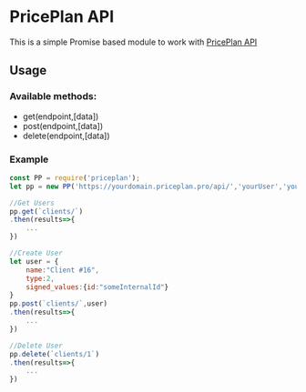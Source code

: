 # PricePlan API

This is a simple Promise based module to work with [PricePlan API](http://docs.priceplan.ru/)

## Usage
### Available methods:
* get(endpoint,[data])
* post(endpoint,[data])
* delete(endpoint,[data])

### Example
```javascript
const PP = require('priceplan');
let pp = new PP('https://yourdomain.priceplan.pro/api/','yourUser','yourApiKey');

//Get Users
pp.get(`clients/`)
.then(results=>{
    ...
})

//Create User
let user = {
    name:"Client #16",
    type:2,
    signed_values:{id:"someInternalId"}
}
pp.post(`clients/`,user)
.then(results=>{
    ...
})

//Delete User
pp.delete(`clients/1`)
.then(results=>{
    ...
})
```